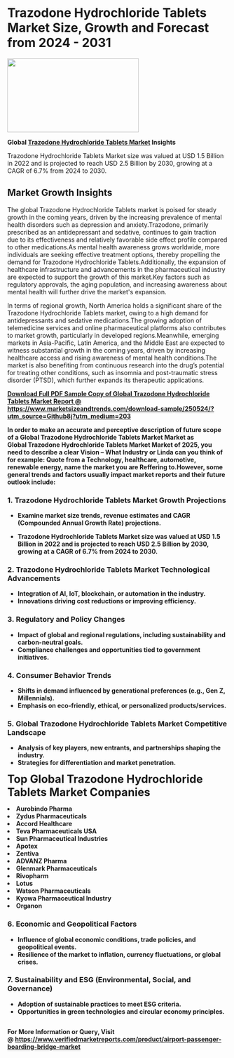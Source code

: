<H1>Trazodone Hydrochloride Tablets Market Size, Growth and Forecast from 2024 - 2031</H1><img class="aligncenter size-medium wp-image-584254" src="https://thirdeyenews.in/wp-content/uploads/2024/09/Global-Market-Research-300x168.jpeg" alt="" width="300" height="168" /><p><strong>Global&nbsp;<a href="https://www.marketsizeandtrends.com/download-sample/250524/?utm_source=Github8j?utm_medium=203">Trazodone Hydrochloride Tablets Market</a> Insights</strong></p><p>Trazodone Hydrochloride Tablets Market size was valued at USD 1.5 Billion in 2022 and is projected to reach USD 2.5 Billion by 2030, growing at a CAGR of 6.7% from 2024 to 2030.</p><p><h2>Market Growth Insights</h2> <p>The global Trazodone Hydrochloride Tablets market is poised for steady growth in the coming years, driven by the increasing prevalence of mental health disorders such as depression and anxiety.Trazodone, primarily prescribed as an antidepressant and sedative, continues to gain traction due to its effectiveness and relatively favorable side effect profile compared to other medications.As mental health awareness grows worldwide, more individuals are seeking effective treatment options, thereby propelling the demand for Trazodone Hydrochloride Tablets.Additionally, the expansion of healthcare infrastructure and advancements in the pharmaceutical industry are expected to support the growth of this market.Key factors such as regulatory approvals, the aging population, and increasing awareness about mental health will further drive the market's expansion.<br><strong><a href="#"></a></strong></p> <p>In terms of regional growth, North America holds a significant share of the Trazodone Hydrochloride Tablets market, owing to a high demand for antidepressants and sedative medications.The growing adoption of telemedicine services and online pharmaceutical platforms also contributes to market growth, particularly in developed regions.Meanwhile, emerging markets in Asia-Pacific, Latin America, and the Middle East are expected to witness substantial growth in the coming years, driven by increasing healthcare access and rising awareness of mental health conditions.The market is also benefiting from continuous research into the drug’s potential for treating other conditions, such as insomnia and post-traumatic stress disorder (PTSD), which further expands its therapeutic applications.<br><strong><a href="#"></p><p><span class=""><strong>Download Full PDF Sample Copy of Global Trazodone Hydrochloride Tablets Market Report</strong> @ <a href="https://www.marketsizeandtrends.com/download-sample/250524/?utm_source=Github8j?utm_medium=203" target="_blank">https://www.marketsizeandtrends.com/download-sample/250524/?utm_source=Github8j?utm_medium=203</a></span></p><p>In order to make an accurate and perceptive description of future scope of a Global&nbsp;Trazodone Hydrochloride Tablets Market Market as Global&nbsp;Trazodone Hydrochloride Tablets Market Market of 2025, you need to describe a clear Vision &ndash; What Industry or Linda can you think of for example: Quote from a Technology, healthcare, automotive, renewable energy, name the market you are Reffering to.However, some general trends and factors usually impact market reports and their future outlook include:</p><h3>1.&nbsp;<strong>Trazodone Hydrochloride Tablets Market Growth Projections</strong></h3><ul><li>Examine market size trends, revenue estimates and CAGR (Compounded Annual Growth Rate) projections.</li><li><p>Trazodone Hydrochloride Tablets Market size was valued at USD 1.5 Billion in 2022 and is projected to reach USD 2.5 Billion by 2030, growing at a CAGR of 6.7% from 2024 to 2030.</p></li></ul><h3>2.&nbsp;<strong>Trazodone Hydrochloride Tablets Market Technological Advancements</strong></h3><ul><li>Integration of AI, IoT, blockchain, or automation in the industry.</li><li>Innovations driving cost reductions or improving efficiency.</li></ul><h3>3.&nbsp;<strong>Regulatory and Policy Changes</strong></h3><ul><li>Impact of global and regional regulations, including sustainability and carbon-neutral goals.</li><li>Compliance challenges and opportunities tied to government initiatives.</li></ul><h3>4.&nbsp;<strong>Consumer Behavior Trends</strong></h3><ul><li>Shifts in demand influenced by generational preferences (e.g., Gen Z, Millennials).</li><li>Emphasis on eco-friendly, ethical, or personalized products/services.</li></ul><h3>5.&nbsp;<strong>Global Trazodone Hydrochloride Tablets Market Competitive Landscape</strong></h3><ul><li>Analysis of key players, new entrants, and partnerships shaping the industry.</li><li>Strategies for differentiation and market penetration.</li></ul><p data-pm-slice="1 1 []"><span style="color: inherit; font-family: inherit; font-size: 25px;">Top Global Trazodone Hydrochloride Tablets Market Companies</span></p><div class="" data-test-id=""><p><li>Aurobindo Pharma</li><li> Zydus Pharmaceuticals</li><li> Accord Healthcare</li><li> Teva Pharmaceuticals USA</li><li> Sun Pharmaceutical Industries</li><li> Apotex</li><li> Zentiva</li><li> ADVANZ Pharma</li><li> Glenmark Pharmaceuticals</li><li> Rivopharm</li><li> Lotus</li><li> Watson Pharmaceuticals</li><li> Kyowa Pharmaceutical Industry</li><li> Organon</li></p></div><h3>6.&nbsp;<strong>Economic and Geopolitical Factors</strong></h3><ul><li>Influence of global economic conditions, trade policies, and geopolitical events.</li><li>Resilience of the market to inflation, currency fluctuations, or global crises.</li></ul><h3>7.&nbsp;<strong>Sustainability and ESG (Environmental, Social, and Governance)</strong></h3><ul><li>Adoption of sustainable practices to meet ESG criteria.</li><li>Opportunities in green technologies and circular economy principles.</li></ul><h2><strong style="font-size: 14px;">For More Information or Query, Visit @&nbsp;</strong><a style="background-color: #ffffff; font-size: 14px;" href="https://www.marketsizeandtrends.com/report/trazodone-hydrochloride-tablets-market/" target="_blank">https://www.verifiedmarketreports.com/product/airport-passenger-boarding-bridge-market</a></h2>